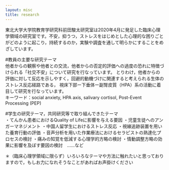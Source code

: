 ```yaml
---
layout: misc
title: research
---
```


東北大学大学院教育学研究科前田駿太研究室は2020年4月に発足した臨床心理学領域の研究室です。不安，抑うつ，ストレスをはじめとした心理的な困りごとがどのように起こり，持続するのか，実験や調査を通して明らかにすることをめざしています。<br>

#教員の主要な研究テーマ<br>
他者からの観察や他者との交流，他者からの否定的評価への過度の恐れに特徴づけられる「社交不安」について研究を行なっています。
とりわけ，他者からの評価に対して反応を示しやすく，回避的動機づけに関連すると考えられる生体のストレス反応経路である，
視床下部ー下垂体ー副腎皮質（HPA）系の活動に着目して研究を行なっています。<br>
キーワード：social anxiety, HPA axis, salivary cortisol, Post-Event Processing (PEP)

#学生の研究テーマ，共同研究等で取り組んできたテーマ<br>
・てんかん患者におけるQuality of Lifeに影響を与える要因
・児童生徒へのアンガーマネジメント
・中国人留学生におけるストレス反応
・視線追跡装置を用いた養育行動の評価
・音声分析を用いた作業療法におけるセラピストの熟達化プロセスの検討
・痛みの知覚を低減する心理学的方略の検討
・情動調整方略の効果に影響を及ぼす要因の検討　……など<br>

＊（臨床心理学領域に限らず）いろいろなテーマや方法に触れたいと思っておりますので，もしお力になれそうなことがあればお声掛けください
